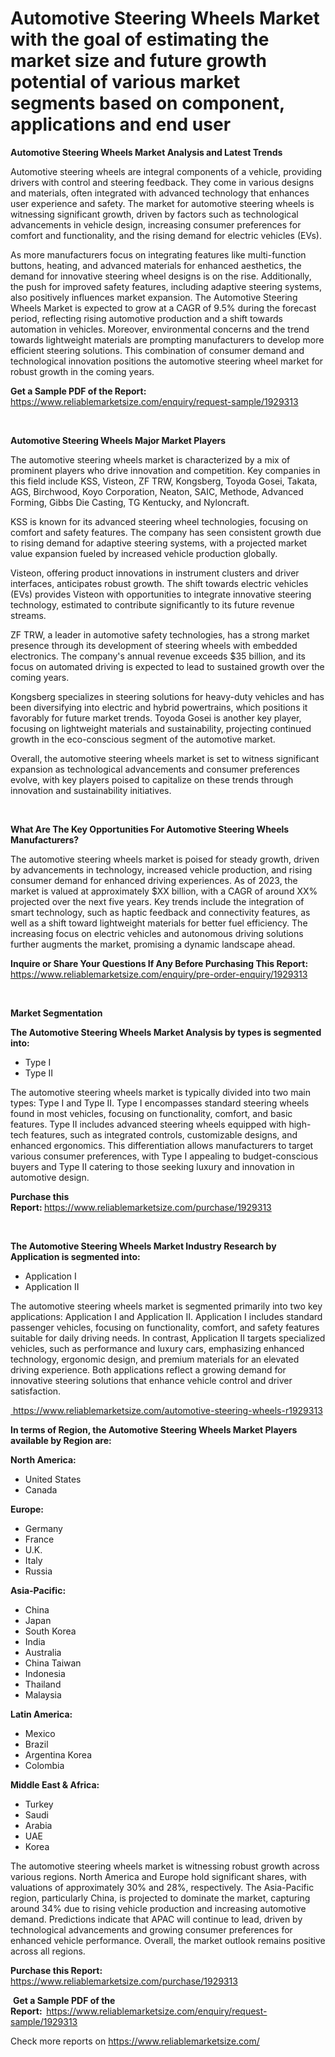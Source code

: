 <p><h1>Automotive Steering Wheels Market with the goal of estimating the market size and future growth potential of various market segments based on component, applications and end user</h1></p><p><strong>Automotive Steering Wheels Market Analysis and Latest Trends</strong></p>
<p><p>Automotive steering wheels are integral components of a vehicle, providing drivers with control and steering feedback. They come in various designs and materials, often integrated with advanced technology that enhances user experience and safety. The market for automotive steering wheels is witnessing significant growth, driven by factors such as technological advancements in vehicle design, increasing consumer preferences for comfort and functionality, and the rising demand for electric vehicles (EVs). </p><p>As more manufacturers focus on integrating features like multi-function buttons, heating, and advanced materials for enhanced aesthetics, the demand for innovative steering wheel designs is on the rise. Additionally, the push for improved safety features, including adaptive steering systems, also positively influences market expansion. The Automotive Steering Wheels Market is expected to grow at a CAGR of 9.5% during the forecast period, reflecting rising automotive production and a shift towards automation in vehicles. Moreover, environmental concerns and the trend towards lightweight materials are prompting manufacturers to develop more efficient steering solutions. This combination of consumer demand and technological innovation positions the automotive steering wheel market for robust growth in the coming years.</p></p>
<p><strong>Get a Sample PDF of the Report:&nbsp;</strong> <a href="https://www.reliablemarketsize.com/enquiry/request-sample/1929313?utm_campaign=3460&utm_medium=2&utm_source=Github&utm_content=ia&utm_term=29032025&utm_id=automotive-steering-wheels">https://www.reliablemarketsize.com/enquiry/request-sample/1929313</a></p>
<p>&nbsp;</p>
<p><strong>Automotive Steering Wheels Major Market Players</strong></p>
<p><p>The automotive steering wheels market is characterized by a mix of prominent players who drive innovation and competition. Key companies in this field include KSS, Visteon, ZF TRW, Kongsberg, Toyoda Gosei, Takata, AGS, Birchwood, Koyo Corporation, Neaton, SAIC, Methode, Advanced Forming, Gibbs Die Casting, TG Kentucky, and Nyloncraft.</p><p>KSS is known for its advanced steering wheel technologies, focusing on comfort and safety features. The company has seen consistent growth due to rising demand for adaptive steering systems, with a projected market value expansion fueled by increased vehicle production globally.</p><p>Visteon, offering product innovations in instrument clusters and driver interfaces, anticipates robust growth. The shift towards electric vehicles (EVs) provides Visteon with opportunities to integrate innovative steering technology, estimated to contribute significantly to its future revenue streams.</p><p>ZF TRW, a leader in automotive safety technologies, has a strong market presence through its development of steering wheels with embedded electronics. The company's annual revenue exceeds $35 billion, and its focus on automated driving is expected to lead to sustained growth over the coming years.</p><p>Kongsberg specializes in steering solutions for heavy-duty vehicles and has been diversifying into electric and hybrid powertrains, which positions it favorably for future market trends. Toyoda Gosei is another key player, focusing on lightweight materials and sustainability, projecting continued growth in the eco-conscious segment of the automotive market.</p><p>Overall, the automotive steering wheels market is set to witness significant expansion as technological advancements and consumer preferences evolve, with key players poised to capitalize on these trends through innovation and sustainability initiatives.</p></p>
<p>&nbsp;</p>
<p><strong>What Are The Key Opportunities For Automotive Steering Wheels Manufacturers?</strong></p>
<p><p>The automotive steering wheels market is poised for steady growth, driven by advancements in technology, increased vehicle production, and rising consumer demand for enhanced driving experiences. As of 2023, the market is valued at approximately $XX billion, with a CAGR of around XX% projected over the next five years. Key trends include the integration of smart technology, such as haptic feedback and connectivity features, as well as a shift toward lightweight materials for better fuel efficiency. The increasing focus on electric vehicles and autonomous driving solutions further augments the market, promising a dynamic landscape ahead.</p></p>
<p><strong>Inquire or Share Your Questions If Any Before Purchasing This Report:</strong> <a href="https://www.reliablemarketsize.com/enquiry/pre-order-enquiry/1929313?utm_campaign=3460&utm_medium=2&utm_source=Github&utm_content=ia&utm_term=29032025&utm_id=automotive-steering-wheels">https://www.reliablemarketsize.com/enquiry/pre-order-enquiry/1929313</a></p>
<p>&nbsp;</p>
<p><strong>Market Segmentation</strong></p>
<p><strong>The Automotive Steering Wheels Market Analysis by types is segmented into:</strong></p>
<p><ul><li>Type I</li><li>Type II</li></ul></p>
<p><p>The automotive steering wheels market is typically divided into two main types: Type I and Type II. Type I encompasses standard steering wheels found in most vehicles, focusing on functionality, comfort, and basic features. Type II includes advanced steering wheels equipped with high-tech features, such as integrated controls, customizable designs, and enhanced ergonomics. This differentiation allows manufacturers to target various consumer preferences, with Type I appealing to budget-conscious buyers and Type II catering to those seeking luxury and innovation in automotive design.</p></p>
<p><strong>Purchase this Report:&nbsp;</strong><a href="https://www.reliablemarketsize.com/purchase/1929313?utm_campaign=3460&utm_medium=2&utm_source=Github&utm_content=ia&utm_term=29032025&utm_id=automotive-steering-wheels">https://www.reliablemarketsize.com/purchase/1929313</a></p>
<p>&nbsp;</p>
<p><strong>The Automotive Steering Wheels Market Industry Research by Application is segmented into:</strong></p>
<p><ul><li>Application I</li><li>Application II</li></ul></p>
<p><p>The automotive steering wheels market is segmented primarily into two key applications: Application I and Application II. Application I includes standard passenger vehicles, focusing on functionality, comfort, and safety features suitable for daily driving needs. In contrast, Application II targets specialized vehicles, such as performance and luxury cars, emphasizing enhanced technology, ergonomic design, and premium materials for an elevated driving experience. Both applications reflect a growing demand for innovative steering solutions that enhance vehicle control and driver satisfaction.</p></p>
<p><a href="https://www.reliablemarketsize.com/automotive-steering-wheels-r1929313?utm_campaign=3460&utm_medium=2&utm_source=Github&utm_content=ia&utm_term=29032025&utm_id=automotive-steering-wheels">&nbsp;https://www.reliablemarketsize.com/automotive-steering-wheels-r1929313</a></p>
<p><strong>In terms of Region, the Automotive Steering Wheels Market Players available by Region are:</strong></p>
<p>
    <p> <strong> North America: </strong>
        <ul>
            <li>United States</li>
            <li>Canada</li>
        </ul>
        </p> 
    <p> <strong> Europe: </strong>
        <ul>
            <li>Germany</li>
            <li>France</li>
            <li>U.K.</li>
            <li>Italy</li>
            <li>Russia</li>
        </ul>
        </p> 
    <p> <strong> Asia-Pacific: </strong>
        <ul>
            <li>China</li>
            <li>Japan</li>
            <li>South Korea</li>
            <li>India</li>
            <li>Australia</li>
            <li>China Taiwan</li>
            <li>Indonesia</li>
            <li>Thailand</li>
            <li>Malaysia</li>
        </ul>
        </p> 
    <p> <strong> Latin America: </strong>
        <ul>
            <li>Mexico</li>
            <li>Brazil</li>
            <li>Argentina Korea</li>
            <li>Colombia</li>
        </ul>
        </p> 
    <p> <strong> Middle East & Africa: </strong>
        <ul>
            <li>Turkey</li>
            <li>Saudi</li>
            <li>Arabia</li>
            <li>UAE</li>
            <li>Korea</li>
        </ul>
    </p>
    </p>
<p><p>The automotive steering wheels market is witnessing robust growth across various regions. North America and Europe hold significant shares, with valuations of approximately 30% and 28%, respectively. The Asia-Pacific region, particularly China, is projected to dominate the market, capturing around 34% due to rising vehicle production and increasing automotive demand. Predictions indicate that APAC will continue to lead, driven by technological advancements and growing consumer preferences for enhanced vehicle performance. Overall, the market outlook remains positive across all regions.</p></p>
<p><strong>Purchase this Report: </strong><a href="https://www.reliablemarketsize.com/purchase/1929313?utm_campaign=3460&utm_medium=2&utm_source=Github&utm_content=ia&utm_term=29032025&utm_id=automotive-steering-wheels">https://www.reliablemarketsize.com/purchase/1929313</a></p>
<p>&nbsp;<strong>Get a Sample PDF of the Report:&nbsp;&nbsp;</strong><a href="https://www.reliablemarketsize.com/enquiry/request-sample/1929313?utm_campaign=3460&utm_medium=2&utm_source=Github&utm_content=ia&utm_term=29032025&utm_id=automotive-steering-wheels">https://www.reliablemarketsize.com/enquiry/request-sample/1929313</a></p>
<p><strong></strong></p>
<p>Check more reports on <a href="https://www.reliablemarketsize.com/?utm_campaign=3460&utm_medium=2&utm_source=Github&utm_content=ia&utm_term=29032025&utm_id=automotive-steering-wheels">https://www.reliablemarketsize.com/</a></p>